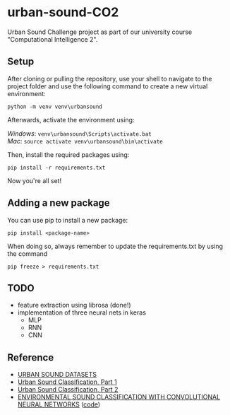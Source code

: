 # urban-sound-CO2
Urban Sound Challenge project as part of our university course "Computational Intelligence 2".

## Setup

After cloning or pulling the repository, use your shell to navigate to the project folder and 
use the following command to create a new virtual environment:

```python -m venv venv\urbansound```

Afterwards, activate the environment using:

*Windows*: ```venv\urbansound\Scripts\activate.bat```  
*Mac*: ```source activate venv\urbansound\bin\activate```

Then, install the required packages using:

```pip install -r requirements.txt```

Now you're all set!

## Adding a new package

You can use pip to install a new package:

```pip install <package-name>```

When doing so, always remember to update the requirements.txt by using the command

```pip freeze > requirements.txt```

## TODO
- feature extraction using librosa (done!)
- implementation of three neural nets in keras
  - MLP
  - RNN
  - CNN

## Reference

- [URBAN SOUND DATASETS](https://serv.cusp.nyu.edu/projects/urbansounddataset/index.html)
- [Urban Sound Classification, Part 1](http://aqibsaeed.github.io/2016-09-03-urban-sound-classification-part-1/)
- [Urban Sound Classification, Part 2](https://aqibsaeed.github.io/2016-09-24-urban-sound-classification-part-2/)
- [ENVIRONMENTAL SOUND CLASSIFICATION WITH CONVOLUTIONAL NEURAL NETWORKS](http://karol.piczak.com/papers/Piczak2015-ESC-ConvNet.pdf) ([code](https://github.com/karoldvl/paper-2015-esc-convnet))

